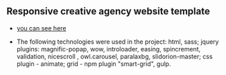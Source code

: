 ## Responsive creative agency website template

* [you can see here](https://slavaslavav.github.io/Creative-agency/dist/index.html)

* The following technologies were used in the project: html, sass; jquery plugins: magnific-popap, wow, introloader, easing, spincrement, validation, nicescroll , owl.carousel, paralaxbg, slidorion-master; css plugin - animate; grid - npm plugin "smart-grid", gulp.
